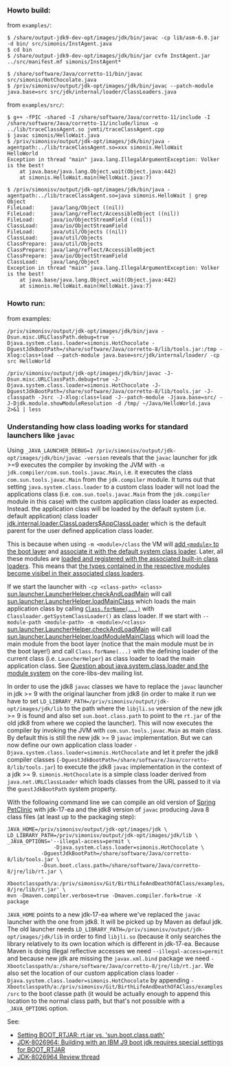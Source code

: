 ### Howto build:

from `examples/`:
```
$ /share/output-jdk9-dev-opt/images/jdk/bin/javac -cp lib/asm-6.0.jar -d bin/ src/simonis/InstAgent.java
$ cd bin
$ /share/output-jdk9-dev-opt/images/jdk/bin/jar cvfm InstAgent.jar ../src/manifest.mf simonis/InstAgent*
```

```
$ /share/software/Java/corretto-11/bin/javac src/simonis/HotChocolate.java
$ /priv/simonisv/output/jdk-opt/images/jdk/bin/javac --patch-module java.base=src src/jdk/internal/loader/ClassLoaders.java
```

from `examples/src/`:
```
$ g++ -fPIC -shared -I /share/software/Java/corretto-11/include -I /share/software/Java/corretto-11/include/linux -o ../lib/traceClassAgent.so jvmti/traceClassAgent.cpp
$ javac simonis/HelloWait.java 
$ /priv/simonisv/output/jdk-opt/images/jdk/bin/java -agentpath:../lib/traceClassAgent.so=xxx simonis.HelloWait
HelloWorld
Exception in thread "main" java.lang.IllegalArgumentException: Volker is the best!            
	at java.base/java.lang.Object.wait(Object.java:442)
	at simonis.HelloWait.main(HelloWait.java:7)

$ /priv/simonisv/output/jdk-opt/images/jdk/bin/java -agentpath:../lib/traceClassAgent.so=java simonis.HelloWait | grep Object
FileLoad:     java/lang/Object ((nil))
FileLoad:     java/lang/reflect/AccessibleObject ((nil))
FileLoad:     java/io/ObjectStreamField ((nil))
ClassLoad:    java/io/ObjectStreamField
FileLoad:     java/util/Objects ((nil))
ClassLoad:    java/util/Objects
ClassPrepare: java/util/Objects
ClassPrepare: java/lang/reflect/AccessibleObject
ClassPrepare: java/io/ObjectStreamField
ClassLoad:    java/lang/Object
Exception in thread "main" java.lang.IllegalArgumentException: Volker is the best!            
	at java.base/java.lang.Object.wait(Object.java:442)
	at simonis.HelloWait.main(HelloWait.java:7)
```

### Howto run:

from examples:
```
/priv/simonisv/output/jdk-opt/images/jdk/bin/java -Dsun.misc.URLClassPath.debug=true -Djava.system.class.loader=simonis.HotChocolate -DguestJdkBootPath=/share/software/Java/corretto-8/lib/tools.jar:/tmp -Xlog:class+load --patch-module java.base=src/jdk/internal/loader/ -cp src HelloWorld

/priv/simonisv/output/jdk-opt/images/jdk/bin/javac -J-Dsun.misc.URLClassPath.debug=true -J-Djava.system.class.loader=simonis.HotChocolate -J-DguestJdkBootPath=/share/software/Java/corretto-8/lib/tools.jar -J-classpath -Jsrc -J-Xlog:class+load -J--patch-module -Jjava.base=src/ -J-Djdk.module.showModuleResolution -d /tmp/ ~/Java/HelloWorld.java 2>&1 | less
```

### Understanding how class loading works for standard launchers like `javac`

Using `_JAVA_LAUNCHER_DEBUG=1 /priv/simonisv/output/jdk-opt/images/jdk/bin/javac -version` reveals that the `javac` launcher for jdk >=9 executes the compiler by invoking the JVM with `-m jdk.compiler/com.sun.tools.javac.Main`, i.e. it executes the class `com.sun.tools.javac.Main` from the `jdk.compiler` module. It  turns out that setting `java.system.class.loader` to a custom class loader will not load the applications class (i.e. `com.sun.tools.javac.Main` from the `jdk.compiler` module in this case) with the custom application class loader as expected. Instead. the application class will be loaded by the default system (i.e. default application) class loader [jdk.internal.loader.ClassLoaders$AppClassLoader](https://github.com/openjdk/jdk/blob/4c9adce20d114a3df629fa8c72d88795039ae69a/src/java.base/share/classes/jdk/internal/loader/ClassLoaders.java#L158) which is the default parent for the user defined application class loader.

This is because when using `-m <module>/class` the VM will [add `<module>` to the boot layer](https://github.com/openjdk/jdk/blob/96c43210d34f6a0982f7f577353177ecf1ca6975/src/java.base/share/classes/jdk/internal/module/ModuleBootstrap.java#L308) and [associate it with the default system class loader](https://github.com/openjdk/jdk/blob/96c43210d34f6a0982f7f577353177ecf1ca6975/src/java.base/share/classes/jdk/internal/module/ModuleLoaderMap.java#L71). Later, all these modules are [loaded and registered with the associated built-in class loaders](https://github.com/openjdk/jdk/blob/96c43210d34f6a0982f7f577353177ecf1ca6975/src/java.base/share/classes/jdk/internal/module/ModuleBootstrap.java#L499). This means that [the types contained in the respective modules become visibel in their associated class loaders](https://github.com/openjdk/jdk/blob/96c43210d34f6a0982f7f577353177ecf1ca6975/src/java.base/share/classes/jdk/internal/loader/BuiltinClassLoader.java#L230).

If we start the launcher with `-cp <class-path> <class>` [sun.launcher.LauncherHelper.checkAndLoadMain](https://github.com/openjdk/jdk/blob/96c43210d34f6a0982f7f577353177ecf1ca6975/src/java.base/share/classes/sun/launcher/LauncherHelper.java#L664) will call [sun.launcher.LauncherHelper.loadMainClass](https://github.com/openjdk/jdk/blob/96c43210d34f6a0982f7f577353177ecf1ca6975/src/java.base/share/classes/sun/launcher/LauncherHelper.java#L759) which loads the main application class by calling [`Class.forName(...)`](https://github.com/openjdk/jdk/blob/96c43210d34f6a0982f7f577353177ecf1ca6975/src/java.base/share/classes/sun/launcher/LauncherHelper.java#L780) with `Classloader.getSystemClassLoader()` as class loader. If we start with `--module-path <module-path> -m <module>/<class>` [sun.launcher.LauncherHelper.checkAndLoadMain](https://github.com/openjdk/jdk/blob/96c43210d34f6a0982f7f577353177ecf1ca6975/src/java.base/share/classes/sun/launcher/LauncherHelper.java#L664) will call [sun.launcher.LauncherHelper.loadModuleMainClass](https://github.com/openjdk/jdk/blob/96c43210d34f6a0982f7f577353177ecf1ca6975/src/java.base/share/classes/sun/launcher/LauncherHelper.java#L704) which will load the main module from the boot layer (notice that the main module must be in the boot layer!) and call `Class.forName(...)` with the defining loader of the current class (i.e. `LauncherHelper`) as class loader to load the main application class. See [Question about java.system.class.loader and the module system](https://mail.openjdk.java.net/pipermail/core-libs-dev/2021-March/074851.html) on the core-libs-dev mailing list.

In order to use the jdk8 `javac` classes we have to replace the `javac` launcher in jdk >= 9 with the original launcher from jdk8 (in order to make it run we have to set `LD_LIBRARY_PATH=/priv/simonisv/output/jdk-opt/images/jdk/lib` to the path where the `libjli.so` veersion of the new jdk >= 9 is found and also set `sun.boot.class.path` to point to the `rt.jar` of the old jdk8 from where we copied the launcher). This will now  executes the compiler by invoking the JVM with `com.sun.tools.javac.Main` as main class. By default this is still the new jdk >= 9 `javac` implementation. But we can now define our own application class loader `-Djava.system.class.loader=simonis.HotChocolate` and let it prefer the jdk8 compiler classes (`-DguestJdkBootPath=/share/software/Java/corretto-8/lib/tools.jar`) to execute the jdk8 `javac` implementation in the context of a jdk >= 9. `simonis.HotChocolate` is a simple class loader derived from `java.net.URLClassLoader` which loads classes from the URL passed to it via the `guestJdkBootPath` system property.

With the following command line we can compile an old version of [Spring PetClinic](https://github.com/spring-projects/spring-petclinic/commit/e38a9feebe1814ada460dea50ba45f11389fdc9f) with jdk-17-ea and the jdk8 version of `javac` producing Java 8 class files (at least up to the packaging step):
```
JAVA_HOME=/priv/simonisv/output/jdk-opt/images/jdk \
LD_LIBRARY_PATH=/priv/simonisv/output/jdk-opt/images/jdk/lib \
_JAVA_OPTIONS='--illegal-access=permit \
               -Djava.system.class.loader=simonis.HotChocolate \
	       -DguestJdkBootPath=/share/software/Java/corretto-8/lib/tools.jar \
	       -Dsun.boot.class.path=/share/software/Java/corretto-8/jre/lib/rt.jar \
	       -Xbootclasspath/a:/priv/simonisv/Git/BirthLifeAndDeathOfAClass/examples/src:/share/software/Java/corretto-8/jre/lib/rt.jar' \
mvn -Dmaven.compiler.verbose=true -Dmaven.compiler.fork=true -X package
```

`JAVA_HOME` points to a new jdk-17-ea where we've replaced the `javac` launcher with the one from jdk8. It will be picked up by Maven as defaul jdk. The old launcher needs `LD_LIBRARY_PATH=/priv/simonisv/output/jdk-opt/images/jdk/lib` in order to find `libjli.so` (because it only searches the library relatively to its own location which is different in jdk-17-ea. Because Maven is doing illegal reflective accesses we need `--illegal-access=permit` and because new jdk are missing the `javax.xml.bind` package we need `-Xbootclasspath/a:/share/software/Java/corretto-8/jre/lib/rt.jar`. We also set the location of our custom application class loader `-Djava.system.class.loader=simonis.HotChocolate` by appending `-Xbootclasspath/a:/priv/simonisv/Git/BirthLifeAndDeathOfAClass/examples/src` to the boot classe path (it would be actually enough to append this location to the normal class path, but that's not possible with a `_JAVA_OPTIONS` option.

See:
- [Setting BOOT_RTJAR: rt.jar vs. 'sun.boot.class.path'](http://mail.openjdk.java.net/pipermail/core-libs-dev/2013-November/thread.html#23229)
- [JDK-8026964: Building with an IBM J9 boot jdk requires special settings for BOOT_RTJAR](https://bugs.openjdk.java.net/browse/JDK-8026964)
- [JDK-8026964 Review thread](http://mail.openjdk.java.net/pipermail/build-dev/2013-November/thread.html#11108)
